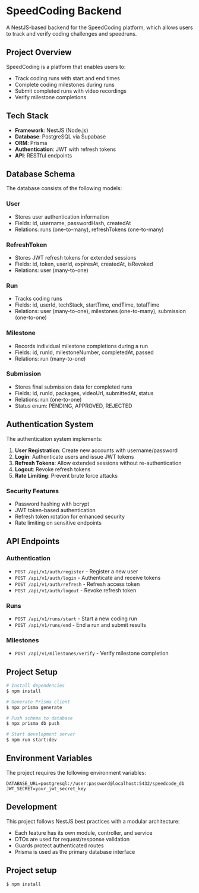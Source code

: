 # SpeedCoding Backend

A NestJS-based backend for the SpeedCoding platform, which allows users to track and verify coding challenges and speedruns.

## Project Overview

SpeedCoding is a platform that enables users to:

- Track coding runs with start and end times
- Complete coding milestones during runs
- Submit completed runs with video recordings
- Verify milestone completions

## Tech Stack

- **Framework**: NestJS (Node.js)
- **Database**: PostgreSQL via Supabase
- **ORM**: Prisma
- **Authentication**: JWT with refresh tokens
- **API**: RESTful endpoints

## Database Schema

The database consists of the following models:

### User

- Stores user authentication information
- Fields: id, username, passwordHash, createdAt
- Relations: runs (one-to-many), refreshTokens (one-to-many)

### RefreshToken

- Stores JWT refresh tokens for extended sessions
- Fields: id, token, userId, expiresAt, createdAt, isRevoked
- Relations: user (many-to-one)

### Run

- Tracks coding runs
- Fields: id, userId, techStack, startTime, endTime, totalTime
- Relations: user (many-to-one), milestones (one-to-many), submission (one-to-one)

### Milestone

- Records individual milestone completions during a run
- Fields: id, runId, milestoneNumber, completedAt, passed
- Relations: run (many-to-one)

### Submission

- Stores final submission data for completed runs
- Fields: id, runId, packages, videoUrl, submittedAt, status
- Relations: run (one-to-one)
- Status enum: PENDING, APPROVED, REJECTED

## Authentication System

The authentication system implements:

1. **User Registration**: Create new accounts with username/password
2. **Login**: Authenticate users and issue JWT tokens
3. **Refresh Tokens**: Allow extended sessions without re-authentication
4. **Logout**: Revoke refresh tokens
5. **Rate Limiting**: Prevent brute force attacks

### Security Features

- Password hashing with bcrypt
- JWT token-based authentication
- Refresh token rotation for enhanced security
- Rate limiting on sensitive endpoints

## API Endpoints

### Authentication

- `POST /api/v1/auth/register` - Register a new user
- `POST /api/v1/auth/login` - Authenticate and receive tokens
- `POST /api/v1/auth/refresh` - Refresh access token
- `POST /api/v1/auth/logout` - Revoke refresh token

### Runs

- `POST /api/v1/runs/start` - Start a new coding run
- `POST /api/v1/runs/end` - End a run and submit results

### Milestones

- `POST /api/v1/milestones/verify` - Verify milestone completion

## Project Setup

```bash
# Install dependencies
$ npm install

# Generate Prisma client
$ npx prisma generate

# Push schema to database
$ npx prisma db push

# Start development server
$ npm run start:dev
```

## Environment Variables

The project requires the following environment variables:

```
DATABASE_URL=postgresql://user:password@localhost:5432/speedcode_db
JWT_SECRET=your_jwt_secret_key
```

## Development

This project follows NestJS best practices with a modular architecture:

- Each feature has its own module, controller, and service
- DTOs are used for request/response validation
- Guards protect authenticated routes
- Prisma is used as the primary database interface

## Project setup

```bash
$ npm install
```
